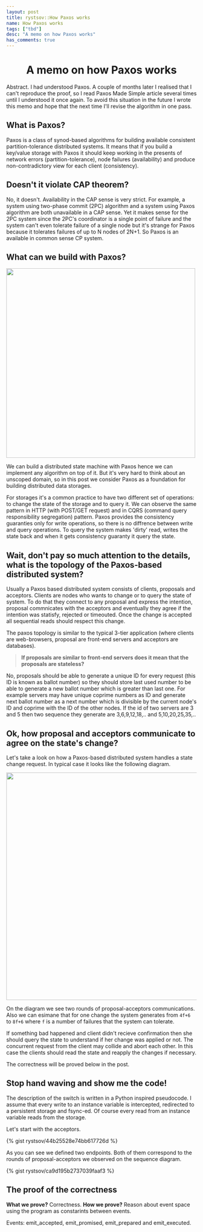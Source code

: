 ```yaml
---
layout: post
title: rystsov::How Paxos works
name: How Paxos works
tags: ["tbd"]
desc: "A memo on how Paxos works"
has_comments: true
---
```


<div class="abstract-center">
<h1 align="center">A memo on how Paxos works</h1>

<p class="it"><span class="abstract-h1">Abstract. </span>
I had understood Paxos. A couple of months later I realised that I can't reproduce the proof, so I read Paxos Made Simple article several times until I understood it once again. To avoid this situation in the future I wrote this memo and hope that the next time I'll revise the algorithm in one pass.</p>
</div>

## What is Paxos?

Paxos is a class of synod-based algorithms for building available consistent partition-tolerance distributed systems. It means that if you build a key/value storage with Paxos it should keep working in the presents of network errors (partition-tolerance), node failures (availability) and produce non-contradictory view for each client (consistency).

## Doesn't it violate CAP theorem?
No, it doesn't. Availability in the CAP sense is very strict. For example, a system using two-phase commit (2PC) algorithm 
and a system using Paxos algorithm are both unavailable in a CAP sense. Yet it makes sense for the 2PC system since the 2PC's 
coordinator is a single point of failure and the system can't even tolerate failure of a single node but it's strange for Paxos 
because it tolerates failures of up to N nodes of 2N+1. So Paxos is an available in common sense CP system.

## What can we build with Paxos?

<img src="{{ site.url }}/images/put-on-paxos.jpg" width="500" class="center-pic"/>

We can build a distributed state machine with Paxos hence we can implement any algorithm on top of it. But it's very 
hard to think about an unscoped domain, so in this post we consider Paxos as a foundation for building distributed data 
storages.

For storages it's a common practice to have two different set of operations: to change the state of the storage and to 
query it. We can observe the same pattern in HTTP (with POST/GET request) and in CQRS (command query responsibility 
segregation) pattern. Paxos provides the consistency guaranties only for write operations, so there is no diffrence between 
write and query operations. To query the system makes 'dirty' read, writes the state back and when it gets consistency 
guaranty it query the state.

## Wait, don't pay so much attention to the details, what is the topology of the Paxos-based distributed system?

Usually a Paxos based distributed system consists of clients, proposals and acceptors. Clients are nodes who wants to 
change or to query the state of system. To do that they connect to any proposal and express the intention, proposal 
commnicates with the acceptors and eventually they agree if the intention was statisfy, rejected or timeouted. Once 
the change is accepted all sequential reads should respect this change.

The paxos topology is similar to the typical 3-tier application (where clients are web-browsers, proposal are front-end 
servers and acceptors are databases).

> **If proposals are similar to front-end servers does it mean that the proposals are stateless?**

No, proposals should be able to generate a unique ID for every request (this ID is known as ballot number) so they should store last used number to be able to generate a new ballot number which is greater than last one. For example servers may have unique coprime numbers as ID and generate next ballot number as a next number which is divisible by the current node's ID and coprime with the ID of the other nodes. If the id of two servers are 3 and 5 then two sequence they generate are 3,6,9,12,18,.. and 5,10,20,25,35,..

## Ok, how proposal and acceptors communicate to agree on the state's change?

Let's take a look on how a Paxos-based distributed system handles a state change request. In typical case it looks like the
following diagram.

<img src="{{ site.url }}/images/paxos-seq.png" width="600" class="center-pic"/>

On the diagram we see two rounds of proposal-acceptors communications. Also we can esimane that for one change the system 
generates from `4f+6` to `8f+6` where `f` is a number of failures that the system can tolerate.

If something bad happened and client didn't recieve confirmation then she should query the state to understand if her change
was applied or not. The concurrent request from the client may collide and abort each other. In this case the clients should read the state and reapply the changes if necessary.

The correctness will be proved below in the post.

## Stop hand waving and show me the code!

The description of the switch is written in a Python inspired pseudocode. I assume that every write to an instance variable is intercepted, redirected to a persistent storage and fsync-ed. Of course every read from an instance variable reads from the storage.

Let's start with the acceptors.

{% gist rystsov/44b25528e74bb617726d %}

As you can see we defined two endpoints. Both of them correspond to the rounds of proposal-acceptors we observed on the sequence diagram.

{% gist rystsov/ca9d195b2737039faaf3 %}

## The proof of the correctness
**What we prove?** Correctness. 
**How we prove?** Reason about event space using the program as constarints between events.

Events: emit_accepted, emit_promised, emit_prepared and emit_executed.
